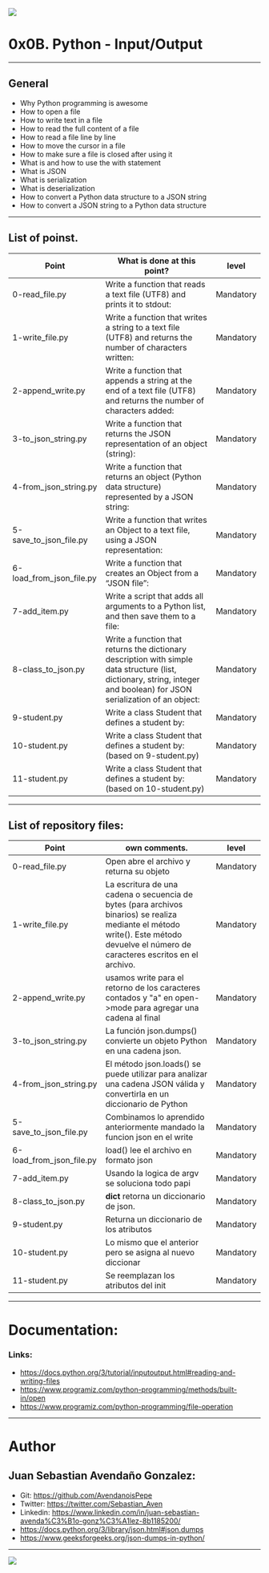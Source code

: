 ![](https://parzibyte.me/blog/wp-content/uploads/2018/12/Leer-archivos-de-texto-con-Python.png)

# 0x0B. Python - Input/Output

------------

## General

- Why Python programming is awesome
- How to open a file
- How to write text in a file
- How to read the full content of a file
- How to read a file line by line
- How to move the cursor in a file
- How to make sure a file is closed after using it
- What is and how to use the with statement
- What is JSON
- What is serialization
- What is deserialization
- How to convert a Python data structure to a JSON string
- How to convert a JSON string to a Python data structure

------------

## List of poinst.

|  Point | What is done at this point? | level |
| ------------ | ------------ | ------------ |
| 0-read_file.py | Write a function that reads a text file (UTF8) and prints it to stdout: | Mandatory |
| 1-write_file.py | Write a function that writes a string to a text file (UTF8) and returns the number of characters written: | Mandatory |
| 2-append_write.py | Write a function that appends a string at the end of a text file (UTF8) and returns the number of characters added: | Mandatory |
| 3-to_json_string.py | Write a function that returns the JSON representation of an object (string): | Mandatory |
| 4-from_json_string.py | Write a function that returns an object (Python data structure) represented by a JSON string: | Mandatory |
| 5-save_to_json_file.py | Write a function that writes an Object to a text file, using a JSON representation: | Mandatory |
| 6-load_from_json_file.py | Write a function that creates an Object from a “JSON file”: | Mandatory |
| 7-add_item.py | Write a script that adds all arguments to a Python list, and then save them to a file: | Mandatory |
| 8-class_to_json.py | Write a function that returns the dictionary description with simple data structure (list, dictionary, string, integer and boolean) for JSON serialization of an object: | Mandatory |
| 9-student.py | Write a class Student that defines a student by: | Mandatory |
| 10-student.py | Write a class Student that defines a student by: (based on 9-student.py) | Mandatory |
| 11-student.py | Write a class Student that defines a student by: (based on 10-student.py) | Mandatory |

------------

## List of repository files:

|  Point | own comments.  | level |
| ------------ | ------------ | ------------ |
| 0-read_file.py | Open abre el archivo y returna su objeto | Mandatory |
| 1-write_file.py | La escritura de una cadena o secuencia de bytes (para archivos binarios) se realiza mediante el método write(). Este método devuelve el número de caracteres escritos en el archivo. | Mandatory |
| 2-append_write.py | usamos write para el retorno de los caracteres contados y "a" en open->mode para agregar una cadena al final | Mandatory |
| 3-to_json_string.py | La función json.dumps() convierte un objeto Python en una cadena json. | Mandatory |
| 4-from_json_string.py |  El método json.loads() se puede utilizar para analizar una cadena JSON válida y convertirla en un diccionario de Python | Mandatory |
| 5-save_to_json_file.py | Combinamos lo aprendido anteriormente mandado la funcion json en el write | Mandatory |
| 6-load_from_json_file.py | load() lee el archivo en formato json | Mandatory |
| 7-add_item.py | Usando la logica de argv se soluciona todo papi | Mandatory |
| 8-class_to_json.py | __dict__ retorna un diccionario de json. | Mandatory |
| 9-student.py | Returna un diccionario de los atributos | Mandatory |
| 10-student.py | Lo mismo que el anterior pero se asigna al nuevo diccionar  | Mandatory |
| 11-student.py | Se reemplazan los atributos del init | Mandatory |

------------

# Documentation:

### Links:

- https://docs.python.org/3/tutorial/inputoutput.html#reading-and-writing-files
- https://www.programiz.com/python-programming/methods/built-in/open
- https://www.programiz.com/python-programming/file-operation

------------

# Author


## Juan Sebastian Avendaño Gonzalez:
- Git: https://github.com/AvendanoisPepe
- Twitter: https://twitter.com/Sebastian_Aven
- Linkedin: https://www.linkedin.com/in/juan-sebastian-avenda%C3%B1o-gonz%C3%A1lez-8b1185200/
- https://docs.python.org/3/library/json.html#json.dumps
- https://www.geeksforgeeks.org/json-dumps-in-python/

------------


![](https://scontent.fbog4-1.fna.fbcdn.net/v/t39.30808-6/271153206_3074657909465585_6907762404450913633_n.jpg?_nc_cat=105&_nc_rgb565=1&ccb=1-5&_nc_sid=730e14&_nc_ohc=Wm9imN7mxqAAX_DgRTy&_nc_ht=scontent.fbog4-1.fna&oh=00_AT9bMuywrpnZKR3yaTAPu-lqwQ0uJpFTGIYQPM2wabvWlg&oe=61EB1180)